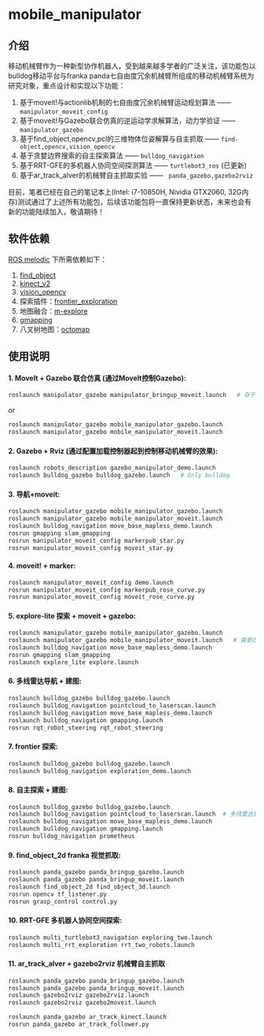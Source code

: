 # mobile_manipulator

## 介绍
移动机械臂作为一种新型协作机器人，受到越来越多学者的广泛关注，该功能包以bulldog移动平台与franka panda七自由度冗余机械臂所组成的移动机械臂系统为研究对象，重点设计和实现以下功能：
  1. 基于moveit!与actionlib机制的七自由度冗余机械臂运动规划算法 —— ``` manipulator_moveit_config ```
  2. 基于moveit!与Gazebo联合仿真的逆运动学求解算法，动力学验证 —— ``` manipulator_gazebo ```
  3. 基于find_object,opencv,pcl的三维物体位姿解算与自主抓取 —— ``` find-object,opencv,vision_opencv ```
  4. 基于贪婪边界搜索的自主探索算法 —— ``` bulldog_navigation ```
  5. 基于RRT-GFE的多机器人协同空间探测算法 —— ``` turtlebot3_ros ``` (已更新)
  6. 基于ar_track_alver的机械臂自主抓取实验 —— ``` panda_gazebo,gazebo2rviz```
  
目前，笔者已经在自己的笔记本上(Intel: i7-10850H, Nividia GTX2060, 32G内存)测试通过了上述所有功能包，后续该功能包将一直保持更新状态，未来也会有新的功能陆续加入，敬请期待！

## 软件依赖
[ROS melodic](http://wiki.ros.org/melodic/Installation/Ubuntu) 下所需依赖如下：
1. [find_object](https://github.com/introlab/find-object/tree/melodic-devel)
2. [kinect_v2](https://github.com/a-price/kinect_v2_description)
3. [vision_opencv](https://github.com/ros-perception/vision_opencv/tree/melodic)
4. 探索插件：[frontier_exploration](https://github.com/paulbovbel/frontier_exploration)
5. 地图融合：[m-explore](https://github.com/hasauino/m-explore)
6. [gmapping](https://github.com/ros-perception/openslam_gmapping)
7. 八叉树地图：[octomap](https://github.com/OctoMap/octomap)

## 使用说明

#### 1. MoveIt + Gazebo 联合仿真 (通过MoveIt控制Gazebo):  

```sh
roslaunch manipulator_gazebo manipulator_bringup_moveit.launch   # 存于old code文件夹下
```
or
```sh
roslaunch manipulator_gazebo mobile_manipulator_gazebo.launch
roslaunch manipulator_gazebo mobile_manipulator_moveit.launch
```

#### 2. Gazebo + Rviz (通过配置加载控制器起到控制移动机械臂的效果):  

```sh
roslaunch robots_description gazebo_manipulator_demo.launch
roslaunch bulldog_gazebo bulldog_gazebo.launch   # Only bulldog
```

#### 3. 导航+moveit:  

```sh
roslaunch manipulator_gazebo mobile_manipulator_gazebo.launch
roslaunch manipulator_gazebo mobile_manipulator_moveit.launch
roslaunch bulldog_navigation move_base_mapless_demo.launch
rosrun gmapping slam_gmapping
rosrun manipulator_moveit_config markerpub_star.py
rosrun manipulator_moveit_config moveit_star.py
```

#### 4. moveit! + marker:  

```sh
roslaunch manipulator_moveit_config demo.launch
rosrun manipulator_moveit_config markerpub_rose_curve.py
rosrun manipulator_moveit_config moveit_rose_curve.py
```  

#### 5. explore-lite 探索 + moveit + gazebo:  

```sh
roslaunch manipulator_gazebo mobile_manipulator_gazebo.launch
roslaunch manipulator_gazebo mobile_manipulator_moveit.launch   # 需更改manipulator_moveit_config功能包中的moveit_rviz.launch文件中的rviz场景
roslaunch bulldog_navigation move_base_mapless_demo.launch
rosrun gmapping slam_gmapping
roslaunch explore_lite explore.launch
```

#### 6. 多线雷达导航 + 建图:  

```sh
roslaunch bulldog_gazebo bulldog_gazebo.launch
roslaunch bulldog_navigation pointcloud_to_laserscan.launch
roslaunch bulldog_navigation move_base_mapless_demo.launch
roslaunch bulldog_navigation gmapping.launch
rosrun rqt_robot_steering rqt_robot_steering
```

#### 7. frontier 探索:  

```sh
roslaunch bulldog_gazebo bulldog_gazebo.launch
roslaunch bulldog_navigation exploration_demo.launch
```

#### 8. 自主探索 + 建图:  

```sh
roslaunch bulldog_gazebo bulldog_gazebo.launch  
roslaunch bulldog_navigation pointcloud_to_laserscan.launch  # 多线雷达需要先将三维点云/velodyne_points转换为二维/scan,单线雷达则不需要
roslaunch bulldog_navigation move_base_mapless_demo.launch
roslaunch bulldog_navigation gmapping.launch
rosrun bulldog_navigation prometheus
```

#### 9. find_object_2d franka 视觉抓取:  

```sh
roslaunch panda_gazebo panda_bringup_gazebo.launch
roslaunch panda_gazebo panda_bringup_moveit.launch
roslaunch find_object_2d find_object_3d.launch
rosrun opencv tf_listener.py
rosrun grasp_control control.py
```

#### 10. RRT-GFE 多机器人协同空间探索:  

```sh
roslaunch multi_turtlebot3_navigation exploring_two.launch
roslaunch multi_rrt_exploration rrt_two_robots.launch
```

#### 11. ar_track_alver + gazebo2rviz 机械臂自主抓取

```sh
roslaunch panda_gazebo panda_bringup_gazebo.launch
roslaunch panda_gazebo panda_bringup_moveit.launch
roslaunch gazebo2rviz gazebo2rviz.launch
roslaunch gazebo2rviz gazebo2moveit.launch
```
```sh
roslaunch panda_gazebo ar_track_kinect.launch
rosrun panda_gazebo ar_track_follower.py
```
